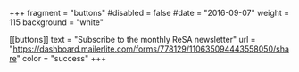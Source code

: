 +++
fragment = "buttons"
#disabled = false
#date = "2016-09-07"
weight = 115
background = "white"

[[buttons]]
  text = "Subscribe to the monthly ReSA newsletter"
  url = "https://dashboard.mailerlite.com/forms/778129/110635094443558050/share"
  color = "success"
+++
